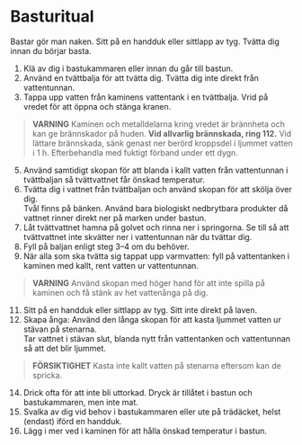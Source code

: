 # Basturitual

Bastar gör man naken. Sitt på en handduk eller sittlapp av tyg. Tvätta dig innan du börjar basta.

1. Klä av dig i bastukammaren eller innan du går till bastun. 
2. Använd en tvättbalja för att tvätta dig. Tvätta dig inte direkt från vattentunnan.
3. Tappa upp vatten från kaminens vattentank i en tvättbalja. Vrid på vredet för att öppna och stänga kranen.
> **VARNING** Kaminen och metalldelarna kring vredet är brännheta och kan ge brännskador på huden. **Vid allvarlig brännskada, ring 112.** Vid lättare brännskada, sänk genast ner berörd kroppsdel i ljummet vatten i 1 h. Efterbehandla med fuktigt förband under ett dygn.
5. Använd samtidigt skopan för att blanda i kallt vatten från vattentunnan i tvättbaljan så tvättvattnet får önskad temperatur.
6. Tvätta dig i vattnet från tvättbaljan och använd skopan för att skölja över dig.<br>Tvål finns på bänken. Använd bara biologiskt nedbrytbara produkter då vattnet rinner direkt ner på marken under bastun.
7. Låt tvättvattnet hamna på golvet och rinna ner i springorna. Se till så att tvättvattnet inte skvätter ner i vattentunnan när du tvättar dig.
8. Fyll på baljan enligt steg 3–4 om du behöver.
9. När alla som ska tvätta sig tappat upp varmvatten: fyll på vattentanken i kaminen med kallt, rent vatten ur vattentunnan.
> **VARNING** Använd skopan med höger hand för att inte spilla på kaminen och få stänk av het vattenånga på dig.
11. Sitt på en handduk eller sittlapp av tyg. Sitt inte direkt på laven.
12. Skapa ånga: Använd den långa skopan för att kasta ljummet vatten ur stävan på stenarna.<br>Tar vattnet i stävan slut, blanda nytt från vattentanken och vattentunnan så att det blir ljummet.
> **FÖRSIKTIGHET** Kasta inte kallt vatten på stenarna eftersom kan de spricka.
14. Drick ofta för att inte bli uttorkad. Dryck är tillåtet i bastun och bastukammaren, men inte mat.
15. Svalka av dig vid behov i bastukammaren eller ute på trädäcket, helst (endast) iförd en handduk.
16. Lägg i mer ved i kaminen för att hålla önskad temperatur i bastun.